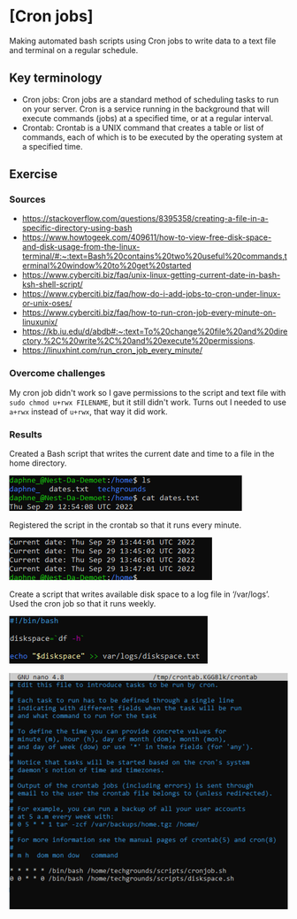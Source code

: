 # [Cron jobs]
Making automated bash scripts using Cron jobs to write data to a text file and terminal on a regular schedule.

## Key terminology
- Cron jobs: Cron jobs are a standard method of scheduling tasks to run on your server. Cron is a service running in the background that will execute commands (jobs) at a specified time, or at a regular interval.
- Crontab: Crontab is a UNIX command that creates a table or list of commands, each of which is to be executed by the operating system at a specified time.


## Exercise
### Sources
- https://stackoverflow.com/questions/8395358/creating-a-file-in-a-specific-directory-using-bash
- https://www.howtogeek.com/409611/how-to-view-free-disk-space-and-disk-usage-from-the-linux-terminal/#:~:text=Bash%20contains%20two%20useful%20commands,terminal%20window%20to%20get%20started
- https://www.cyberciti.biz/faq/unix-linux-getting-current-date-in-bash-ksh-shell-script/
- https://www.cyberciti.biz/faq/how-do-i-add-jobs-to-cron-under-linux-or-unix-oses/
- https://www.cyberciti.biz/faq/how-to-run-cron-job-every-minute-on-linuxunix/
- https://kb.iu.edu/d/abdb#:~:text=To%20change%20file%20and%20directory,%2C%20write%2C%20and%20execute%20permissions.
- https://linuxhint.com/run_cron_job_every_minute/

### Overcome challenges
My cron job didn't work so I gave permissions to the script and text file with `sudo chmod u+rwx FILENAME`, but it still didn't work. Turns out I needed to use `a+rwx` instead of `u+rwx`, that way it did work.

### Results

Created a Bash script that writes the current date and time to a file in the home directory.

![](./screenshot_printed_dates.png)



Registered the script in the crontab so that it runs every minute.

![](./screenshot_date_every_minute.png)



Create a script that writes available disk space to a log file in ‘/var/logs’. Used the cron job so that it runs weekly.

![](./screenshot_diskspace.png)


![](./screenshot_diskspace_every_week.png)
